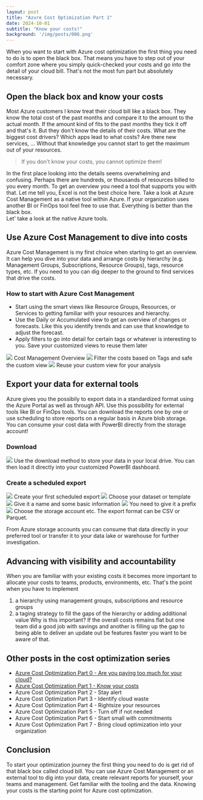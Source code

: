 ```yaml
---
layout: post
title: "Azure Cost Optimization Part 1"
date: 2024-10-01
subtitle: "Know your costs!"
background: '/img/posts/006.png'
---
```

When you want to start with Azure cost optimization the first thing you need to do is to open the black box. That means you have to step out of your comfort zone where you simply quick-checked your costs and go into the detail of your cloud bill. That's not the most fun part but absolutely necessary. 

## Open the black box and know your costs

Most Azure customers I know treat their cloud bill like a black box. They know the total cost of the past months and compare it to the amount to the actual month. If the amount kind of fits to the past months they tick it off and that's it. 
But they don't know the details of their costs. What are the biggest cost drivers? Which apps lead to what costs? Are there new services, ... Without that knowledge you cannot start to get the maximum out of your resources.  
> If you don't know your costs, you cannot optimize them!

In the first place looking into the details seems overwhelming and confusing. Perhaps there are hundreds, or thousands of resources billed to you every month. To get an overview you need a tool that supports you with that. Let me tell you, Excel is not the best choice here. Take a look at Azure Cost Management as a native tool within Azure. If your organization uses another BI or FinOps tool feel free to use that. Everything is better than the black box.  
Let' take a look at the native Azure tools.

## Use Azure Cost Management to dive into costs

Azure Cost Management is my first choice when starting to get an overview. It can help you dive into your data and arrange costs by hierarchy (e.g. Management Groups, Subscriptions, Resource Groups), tags, resource types, etc. If you need to you can  dig deeper to the ground to find services that drive the costs.  

### How to start with Azure Cost Management 

- Start using the smart views like Resource Groups, Resources, or Services to getting familiar with your resources and hierarchy.  
- Use the Daily or Accumulated view to get an overview of changes or forecasts. Like this you identify trends and can use that knowledge to adjust the forecast.
- Apply filters to go into detail for certain tags or whatever is interesting to you. Save your customized views to reuse them later

<img src="/img/posts/006.png" class="img-fluid"/>
Cost Management Overview

<img src="/img/posts/007.png" class="img-fluid"/>
Filter the costs based on Tags and safe the custom view

<img src="/img/posts/008.png" class="img-fluid"/>
Reuse your custom view for your analysis

## Export your data for external tools

Azure gives you the possibily to export data in a standardized format using the Azure Portal as well as through API. Use this possibility for external tools like BI or FinOps tools. You can download the reports one by one or use scheduling to store reports on a regular basis in Azure blob storage.  
You can consume your cost data with PowerBI directly from the storage account!

### Download

<img src="/img/posts/009.png" class="img-fluid"/>
Use the download method to store your data in your local drive.  You can then load it directly into your customized PowerBI dashboard. 

### Create a scheduled export

<img src="/img/posts/010.png" class="img-fluid"/>
Create your first scheduled export

<img src="/img/posts/011.png" class="img-fluid"/>
Choose your dataset or template

<img src="/img/posts/012.png" class="img-fluid"/>
Give it a name and some basic information

<img src="/img/posts/013.png" class="img-fluid"/>
You need to give it a prefix

<img src="/img/posts/013.png" class="img-fluid"/>
Choose the storage account etc. The export format can be CSV or Parquet. 

From Azure storage accounts you can consume that data directly in your preferred tool or transfer it to your data lake or warehouse for further investigation. 

## Advancing with visibility and accountability

When you are familiar with your existing costs it becomes more important to allocate your costs to teams, products, environments, etc. That's the point when you have to implement
1. a hierarchy using management groups, subscriptions and resource groups
2. a taging strategy to fill the gaps of the hierarchy or adding additional value
Why is this important? If the overall costs remains flat but one team did a good job with savings and another is filling up the gap  to being able to deliver an update out be features faster you want to be aware of that.

## Other posts in the cost optimization series

- [Azure Cost Optimization Part 0 - Are you paying too much for your cloud?](2024-09-25-are-you-paying-too-much-for-your-cloud.md)
- [Azure Cost Optimization Part 1 - Know your costs](2024-10-01-azure-cost-optimization-part-1-know-your-costs.md)
- Azure Cost Optimization Part 2 - Stay alert
- Azure Cost Optimization Part 3 - Identify cloud waste 
- Azure Cost Optimization Part 4 - Rightsize your resources
- Azure Cost Optimization Part 5 - Turn off if not needed  
- Azure Cost Optimization Part 6 - Start small with commitments
- Azure Cost Optimization Part 7 - Bring cloud optimization into your organization 


## Conclusion

To start your optimization journey the first thing you need to do is get rid of that black box called cloud bill. You can use Azure Cost Management or an external tool to dig into your data, create relevant reports for yourself, your teams and management. Get familiar with the tooling and the data. Knowing your costs is the starting point for Azure cost optimization.
